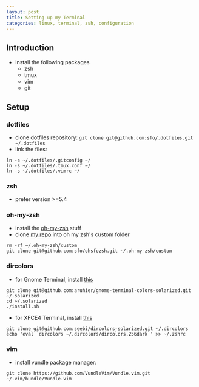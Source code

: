 ```yaml
---
layout: post
title: Setting up my Terminal
categories: linux, terminal, zsh, configuration
---
```


## Introduction

- install the following packages
  - zsh
  - tmux
  - vim
  - git

## Setup

### dotfiles

- clone dotfiles repository: `git clone git@github.com:sfo/.dotfiles.git ~/.dotfiles`
- link the files:
```
ln -s ~/.dotfiles/.gitconfig ~/
ln -s ~/.dotfiles/.tmux.conf ~/
ln -s ~/.dotfiles/.vimrc ~/
```

### zsh

- prefer version >=5.4

### oh-my-zsh

- install the [oh-my-zsh](https://github.com/ohmyzsh/ohmyzsh) stuff
- clone [my repo](git@github.com:sfo/ohsfozsh.git) into oh my zsh's custom folder
```
rm -rf ~/.oh-my-zsh/custom
git clone git@github.com:sfo/ohsfozsh.git ~/.oh-my-zsh/custom
```

### dircolors

- for Gnome Terminal, install [this](https://github.com/aruhier/gnome-terminal-colors-solarized)
```
git clone git@github.com:aruhier/gnome-terminal-colors-solarized.git ~/.solarized
cd ~/.solarized
./install.sh
```
- for XFCE4 Terminal, install [this](https://github.com/seebi/dircolors-solarized)
```
git clone git@github.com:seebi/dircolors-solarized.git ~/.dircolors
echo 'eval `dircolors ~/.dircolors/dircolors.256dark`' >> ~/.zshrc
```

### vim

- install vundle package manager:
```
git clone https://github.com/VundleVim/Vundle.vim.git ~/.vim/bundle/Vundle.vim
``` 
